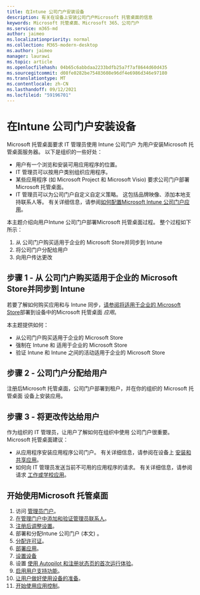 ```yaml
---
title: 在Intune 公司门户安装设备
description: 有关在设备上安装公司门户Microsoft 托管桌面的信息
keywords: Microsoft 托管桌面、Microsoft 365、公司门户
ms.service: m365-md
author: jaimeo
ms.localizationpriority: normal
ms.collection: M365-modern-desktop
ms.author: jaimeo
manager: laurawi
ms.topic: article
ms.openlocfilehash: 04b65c6abbdaa2233bdfb25a7f7af8644d60d435
ms.sourcegitcommit: d08fe0282be75483608e96df4e6986d346e97180
ms.translationtype: MT
ms.contentlocale: zh-CN
ms.lasthandoff: 09/12/2021
ms.locfileid: "59196701"
---
```

# <a name="install-intune-company-portal-on-devices"></a>在Intune 公司门户安装设备

Microsoft 托管桌面要求 IT 管理员使用 Intune 公司门户 为用户安装Microsoft 托管桌面服务器。 以下是组织的一些好处：
- 用户有一个浏览和安装可用应用程序的位置。 
- IT 管理员可以按用户类别组织应用程序。  
- 某些应用程序 (如 Microsoft Project 和 Microsoft Visio) 要求公司门户部署Microsoft 托管桌面。
- IT 管理员可以为公司门户自定义自定义策略。 这包括品牌映像、添加本地支持联系人等。 有关详细信息，请参阅[如何配置Microsoft Intune 公司门户应用](/intune/company-portal-app)。   

本主题介绍向用户Intune 公司门户部署Microsoft 托管桌面过程。 整个过程如下所示：
1. 从 公司门户购买适用于企业的 Microsoft Store并同步到 Intune
2. 将公司门户分配给用户
3. 向用户传达更改

## <a name="step-1---purchase-company-portal-from-microsoft-store-for-business-and-sync-with-intune"></a>步骤 1 - 从 公司门户购买适用于企业的 Microsoft Store并同步到 Intune
若要了解如何购买应用和与 Intune 同步，[请参阅将适用于企业的 Microsoft Store](deploy-apps.md#msfb-apps)部署到设备中的Microsoft 托管桌面 *应用*。

本主题提供如何： 
- 从公司门户购买适用于企业的 Microsoft Store 
- 强制在 Intune 和 适用于企业的 Microsoft Store
- 验证 Intune 和 Intune 之间的活动适用于企业的 Microsoft Store 

## <a name="step-2---assign-company-portal-to-your-users"></a>步骤 2 - 公司门户分配给用户
注册后Microsoft 托管桌面，公司门户部署到租户，并在你的组织的 Microsoft 托管桌面 设备上安装应用。

## <a name="step-3---communicate-change-to-your-users"></a>步骤 3 - 将更改传达给用户
作为组织的 IT 管理员，让用户了解如何在组织中使用 公司门户很重要。 Microsoft 托管桌面建议：
- 从应用程序安装应用程序公司门户。 有关详细信息，请参阅在设备上 [安装和共享应用](/intune-user-help/install-apps-cpapp-windows)。
- 如何向 IT 管理员发送当前不可用的应用程序的请求。 有关详细信息，请参阅请求 [工作或学校应用](/intune-user-help/install-apps-cpapp-windows#request-an-app-for-work-or-school)。  

## <a name="steps-to-get-started-with-microsoft-managed-desktop"></a>开始使用Microsoft 托管桌面

1. 访问 [管理员门户](access-admin-portal.md)。
1. [在管理门户中添加和验证管理员联系人](add-admin-contacts.md)。
1. [注册后调整设置](conditional-access.md)。
1. 部署和分配Intune 公司门户 (本文) 。
1. [分配许可证](assign-licenses.md)。
1. [部署应用](deploy-apps.md)。
1. [设置设备](set-up-devices.md)
1. 设置 [使用 Autopilot 和注册状态页的首次运行体验](esp-first-run.md)。
1. [启用用户支持功能](enable-support.md)。
1. [让用户做好使用设备的准备](get-started-devices.md)。
1. [开始使用应用控制](get-started-app-control.md)。
